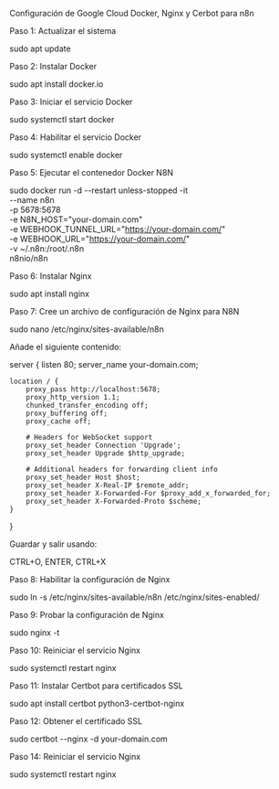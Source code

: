 Configuración de Google Cloud Docker, Nginx y Cerbot para n8n

Paso 1: Actualizar el sistema


sudo apt update


Paso 2: Instalar Docker


sudo apt install docker.io


Paso 3: Iniciar el servicio Docker


sudo systemctl start docker


Paso 4: Habilitar el servicio Docker


sudo systemctl enable docker


Paso 5: Ejecutar el contenedor Docker N8N


sudo docker run -d --restart unless-stopped -it \
--name n8n \
-p 5678:5678 \
-e N8N_HOST="your-domain.com" \
-e WEBHOOK_TUNNEL_URL="https://your-domain.com/" \
-e WEBHOOK_URL="https://your-domain.com/" \
-v ~/.n8n:/root/.n8n \
n8nio/n8n


Paso 6: Instalar Nginx


sudo apt install nginx


Paso 7: Cree un archivo de configuración de Nginx para N8N


sudo nano /etc/nginx/sites-available/n8n


Añade el siguiente contenido:

server {
    listen 80;
    server_name your-domain.com;

    location / {
        proxy_pass http://localhost:5678;
        proxy_http_version 1.1;
        chunked_transfer_encoding off;
        proxy_buffering off;
        proxy_cache off;

        # Headers for WebSocket support
        proxy_set_header Connection 'Upgrade';
        proxy_set_header Upgrade $http_upgrade;

        # Additional headers for forwarding client info
        proxy_set_header Host $host;
        proxy_set_header X-Real-IP $remote_addr;
        proxy_set_header X-Forwarded-For $proxy_add_x_forwarded_for;
        proxy_set_header X-Forwarded-Proto $scheme;
    }
}

Guardar y salir usando:

CTRL+O, ENTER, CTRL+X


Paso 8: Habilitar la configuración de Nginx


sudo ln -s /etc/nginx/sites-available/n8n /etc/nginx/sites-enabled/


Paso 9: Probar la configuración de Nginx


sudo nginx -t


Paso 10: Reiniciar el servicio Nginx


sudo systemctl restart nginx


Paso 11: Instalar Certbot para certificados SSL


sudo apt install certbot python3-certbot-nginx


Paso 12: Obtener el certificado SSL


sudo certbot --nginx -d your-domain.com


Paso 14: Reiniciar el servicio Nginx


sudo systemctl restart nginx

